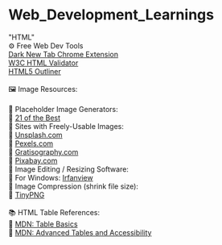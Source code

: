# Web_Development_Learnings
"HTML"<br>
⚙️ Free Web Dev Tools<br>
<a href="https://chrome.google.com/webstore/detail/dark-new-tab/kcphhkbdlfggickaoeiahdcfhagfbajl?hl=en">Dark New Tab Chrome Extension</a><br>
<a href="https://validator.w3.org/">W3C HTML Validator</a><br>
<a href="https://chrome.google.com/webstore/detail/html5-outliner/afoibpobokebhgfnknfndkgemglggomo">HTML5 Outliner</a><br><br>
🖼️ Image Resources:<br><br>
🔲 Placeholder Image Generators:<br>
🔗 <a href="https://loremipsum.io/21-of-the-best-placeholder-image-generators/">21 of the Best</a><br>
🔲 Sites with Freely-Usable Images:<br>
🔗 <a href="https://unsplash.com/">Unsplash.com</a><br>
🔗 <a href="https://www.pexels.com/">Pexels.com</a><br>
🔗 <a href="https://gratisography.com/">Gratisography.com</a><br>
🔗 <a href="https://pixabay.com/">Pixabay.com</a><br>
🔲 Image Editing / Resizing Software:<br>
🔗 For Windows: <a href="https://www.irfanview.com/">Irfanview</a><br>
🔲 Image Compression (shrink file size):<br>
🔗 <a href="https://tinypng.com/">TinyPNG</a><br><br>
📚 HTML Table References:<br>
🔗 <a href="https://developer.mozilla.org/en-US/docs/Learn/HTML/Tables/Basics">MDN: Table Basics</a><br>
🔗 <a href="https://developer.mozilla.org/en-US/docs/Learn/HTML/Tables/Advanced">MDN: Advanced Tables and Accessibility</a><br>
